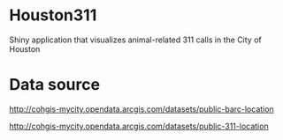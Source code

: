 # Houston311
Shiny application that visualizes animal-related 311 calls in the City of Houston

# Data source
http://cohgis-mycity.opendata.arcgis.com/datasets/public-barc-location

http://cohgis-mycity.opendata.arcgis.com/datasets/public-311-location
